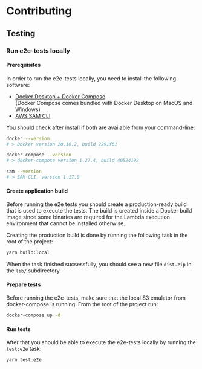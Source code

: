 # Contributing

## Testing

### Run e2e-tests locally

#### Prerequisites

In order to run the e2e-tests locally, you need to install the following software:
- [Docker Desktop + Docker Compose](https://www.docker.com/products/docker-desktop)  
  (Docker Compose comes bundled with Docker Desktop on MacOS and Windows)
- [AWS SAM CLI](https://docs.aws.amazon.com/serverless-application-model/latest/developerguide/serverless-sam-cli-install.html)

You should check after install if both are available from your command-line:
```sh
docker --version
# > Docker version 20.10.2, build 2291f61

docker-compose --version
# > docker-compose version 1.27.4, build 40524192

sam --version
# > SAM CLI, version 1.17.0
```

#### Create application build

Before running the e2e tests you should create a production-ready build that is used to execute the tests.
The build is created inside a Docker build image since some binaries are required for the Lambda execution environment that cannot be installed otherwise.

Creating the production build is done by running the following task in the root of the project:

```sh
yarn build:local
```

When the task finished sucsessfully, you should see a new file `dist.zip` in the `lib/` subdirectory.


#### Prepare tests

Before running the e2e-tests, make sure that the local S3 emulator from docker-compose is running.
From the root of the project run:

```sh
docker-compose up -d
```

#### Run tests

After that you should be able to execute the e2e-tests locally by running the `test:e2e` task:

```sh
yarn test:e2e
```
